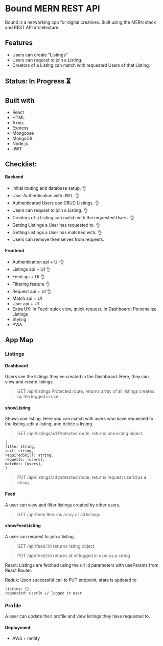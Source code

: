# Bound MERN REST API

Bound is a networking app for digital creatives. Built using the MERN stack and REST API architecture.

## Features

- Users can create "Listings"
- Users can request to join a Listing.
- Creators of a Listing can match with requested Users of that Listing.

## Status: In Progress :hourglass_flowing_sand:

## Built with

- React
- HTML
- Axios
- Express
- Mongoose
- MongoDB
- Node.js
- JWT

## Checklist:

#### Backend

- Initial routing and database setup. :ok_hand:
- User Authentication with JWT. :ok_hand:
- Authenticated Users can CRUD Listings. :ok_hand:
- Users can request to join a Listing. :ok_hand:
- Creators of a Listing can match with the requested Users. :ok_hand:
- Getting Listings a User has requested to. :ok_hand:
- Getting Listings a User has matched with. :ok_hand:
- Users can remove themselves from requests.

#### Frontend

- Authentication api + UI :ok_hand:
- Listings api + UI :ok_hand:
- Feed api + UI :ok_hand:
- Filtering feature :ok_hand:
- Request api + UI :ok_hand:
- Match api + UI
- User api + UI
- Extra UX: In Feed: quick view, quick request. In Dashboard: Personalize Listings
- Styling
- PWA

## App Map

### Listings

#### Dashboard

Users see the listings they've created in the Dashboard. Here, they can view and create listings.

> GET /api/listings
> Protected route, returns array of all listings created by the logged in user.

#### showListing

Shows one listing. Here you can match with users who have requested to the listing, edit a listing, and delete a listing.

> GET /api/listings/:id
> Protected route, returns one listing object.

    {
    Title: string,
    text: string,
    requiredSkill: string,
    requests: [users],
    matches: [users],
    }

> PUT /api/listings/:id
> protected route, returns request userId as a string.

#### Feed

A user can view and filter listings created by other users.

> GET /api/feed
> Returns array of all listings

#### showFeedListing

A user can request to join a listing.

> GET /api/feed/:id
> returns listing object

> PUT /api/feed/:id
> returns id of logged in user as a string

React:
Listings are fetched using the url id parameters with useParams from React Router.

Redux:
Upon successful call to PUT endpoint, state is updated to:

    listing: {},
    requested: userId // logged in user

### Profile

A user can update their profile and view listings they have requested to.

#### Deployment

- AWS + netlify
